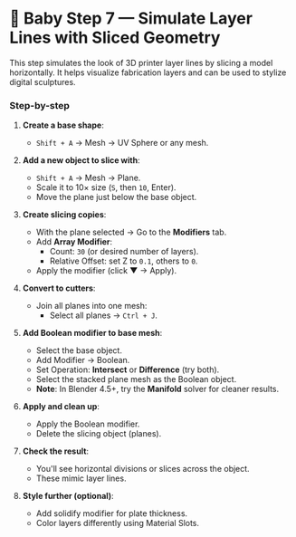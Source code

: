 # 🧪 Baby Step 7 — Simulate Layer Lines with Sliced Geometry

This step simulates the look of 3D printer layer lines by slicing a model horizontally. It helps visualize fabrication layers and can be used to stylize digital sculptures.

### Step-by-step

1. **Create a base shape**:
   - `Shift + A` → Mesh → UV Sphere or any mesh.

2. **Add a new object to slice with**:
   - `Shift + A` → Mesh → Plane.
   - Scale it to 10× size (`S`, then `10`, Enter).
   - Move the plane just below the base object.

3. **Create slicing copies**:
   - With the plane selected → Go to the **Modifiers** tab.
   - Add **Array Modifier**:
     - Count: `30` (or desired number of layers).
     - Relative Offset: set Z to `0.1`, others to `0`.
   - Apply the modifier (click ▼ → Apply).

4. **Convert to cutters**:
   - Join all planes into one mesh:
     - Select all planes → `Ctrl + J`.

5. **Add Boolean modifier to base mesh**:
   - Select the base object.
   - Add Modifier → Boolean.
   - Set Operation: **Intersect** or **Difference** (try both).
   - Select the stacked plane mesh as the Boolean object.
   - **Note**: In Blender 4.5+, try the **Manifold** solver for cleaner results.

6. **Apply and clean up**:
   - Apply the Boolean modifier.
   - Delete the slicing object (planes).

7. **Check the result**:
   - You'll see horizontal divisions or slices across the object.
   - These mimic layer lines.

8. **Style further (optional)**:
   - Add solidify modifier for plate thickness.
   - Color layers differently using Material Slots.